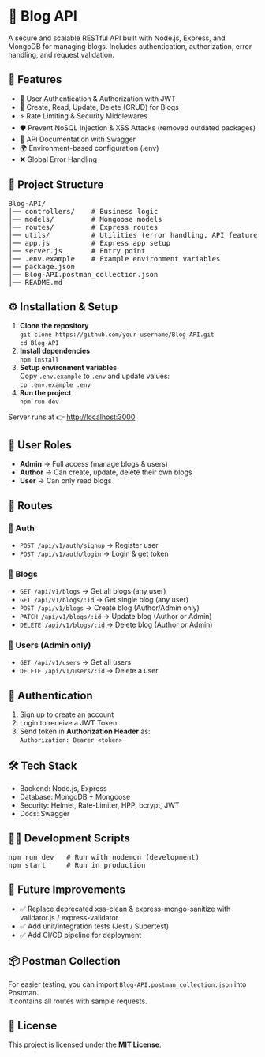 <h1>📖 Blog API</h1>

<p>A secure and scalable RESTful API built with Node.js, Express, and MongoDB for managing blogs.
Includes authentication, authorization, error handling, and request validation.</p>

<h2>🚀 Features</h2>
<ul>
  <li>🔐 User Authentication & Authorization with JWT</li>
  <li>📝 Create, Read, Update, Delete (CRUD) for Blogs</li>
  <li>⚡ Rate Limiting & Security Middlewares</li>
  <li>🛡️ Prevent NoSQL Injection & XSS Attacks (removed outdated packages)</li>
  <li>📑 API Documentation with Swagger</li>
  <li>🌍 Environment-based configuration (.env)</li>
  <li>❌ Global Error Handling</li>
</ul>

<h2>📂 Project Structure</h2>
<pre>
Blog-API/
│── controllers/    # Business logic
│── models/         # Mongoose models
│── routes/         # Express routes
│── utils/          # Utilities (error handling, API features)
│── app.js          # Express app setup
│── server.js       # Entry point
│── .env.example    # Example environment variables
│── package.json
│── Blog-API.postman_collection.json
│── README.md
</pre>

<h2>⚙️ Installation & Setup</h2>
<ol>
  <li><b>Clone the repository</b><br>
    <code>git clone https://github.com/your-username/Blog-API.git</code><br>
    <code>cd Blog-API</code>
  </li>
  <li><b>Install dependencies</b><br>
    <code>npm install</code>
  </li>
  <li><b>Setup environment variables</b><br>
    Copy <code>.env.example</code> to <code>.env</code> and update values:<br>
    <code>cp .env.example .env</code>
  </li>
  <li><b>Run the project</b><br>
    <code>npm run dev</code>
  </li>
</ol>

<p>Server runs at 👉 <a href="http://localhost:8080">http://localhost:3000</a></p>

<h2>👥 User Roles</h2>
<ul>
  <li><b>Admin</b> → Full access (manage blogs & users)</li>
  <li><b>Author</b> → Can create, update, delete their own blogs</li>
  <li><b>User</b> → Can only read blogs</li>
</ul>

<h2>📑 Routes</h2>

<h3>🔐 Auth</h3>
<ul>
  <li><code>POST /api/v1/auth/signup</code> → Register user</li>
  <li><code>POST /api/v1/auth/login</code> → Login & get token</li>
</ul>

<h3>📝 Blogs</h3>
<ul>
  <li><code>GET /api/v1/blogs</code> → Get all blogs (any user)</li>
  <li><code>GET /api/v1/blogs/:id</code> → Get single blog (any user)</li>
  <li><code>POST /api/v1/blogs</code> → Create blog (Author/Admin only)</li>
  <li><code>PATCH /api/v1/blogs/:id</code> → Update blog (Author or Admin)</li>
  <li><code>DELETE /api/v1/blogs/:id</code> → Delete blog (Author or Admin)</li>
</ul>

<h3>👤 Users (Admin only)</h3>
<ul>
  <li><code>GET /api/v1/users</code> → Get all users</li>
  <li><code>DELETE /api/v1/users/:id</code> → Delete a user</li>
</ul>

<h2>🔑 Authentication</h2>
<ol>
  <li>Sign up to create an account</li>
  <li>Login to receive a JWT Token</li>
  <li>Send token in <b>Authorization Header</b> as:<br>
    <code>Authorization: Bearer &lt;token&gt;</code>
  </li>
</ol>

<h2>🛠️ Tech Stack</h2>
<ul>
  <li>Backend: Node.js, Express</li>
  <li>Database: MongoDB + Mongoose</li>
  <li>Security: Helmet, Rate-Limiter, HPP, bcrypt, JWT</li>
  <li>Docs: Swagger</li>
</ul>

<h2>👨‍💻 Development Scripts</h2>
<pre>
npm run dev   # Run with nodemon (development)
npm start     # Run in production
</pre>

<h2>📌 Future Improvements</h2>
<ul>
  <li>✅ Replace deprecated xss-clean & express-mongo-sanitize with validator.js / express-validator</li>
  <li>✅ Add unit/integration tests (Jest / Supertest)</li>
  <li>✅ Add CI/CD pipeline for deployment</li>
</ul>

<h2>📦 Postman Collection</h2>
<p>For easier testing, you can import <code>Blog-API.postman_collection.json</code> into Postman.<br>
It contains all routes with sample requests.</p>

<h2>📝 License</h2>
<p>This project is licensed under the <b>MIT License</b>.</p>

